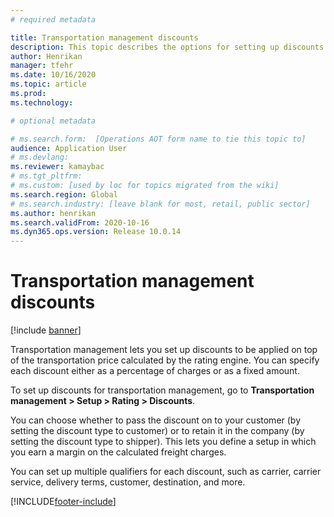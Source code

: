 ```yaml
---
# required metadata

title: Transportation management discounts
description: This topic describes the options for setting up discounts for transportation charges.
author: Henrikan
manager: tfehr
ms.date: 10/16/2020
ms.topic: article
ms.prod: 
ms.technology: 

# optional metadata

# ms.search.form:  [Operations AOT form name to tie this topic to]
audience: Application User
# ms.devlang: 
ms.reviewer: kamaybac
# ms.tgt_pltfrm: 
# ms.custom: [used by loc for topics migrated from the wiki]
ms.search.region: Global
# ms.search.industry: [leave blank for most, retail, public sector]
ms.author: henrikan
ms.search.validFrom: 2020-10-16
ms.dyn365.ops.version: Release 10.0.14
---
```


# Transportation management discounts

[!include [banner](../includes/banner.md)]

Transportation management lets you set up discounts to be applied on top of the transportation price calculated by the rating engine. You can specify each discount either as a percentage of charges or as a fixed amount.

To set up discounts for transportation management, go to **Transportation management \> Setup \> Rating \> Discounts**.

You can choose whether to pass the discount on to your customer (by setting the discount type to customer) or to retain it in the company (by setting the discount type to shipper). This lets you define a setup in which you earn a margin on the calculated freight charges.

You can set up multiple qualifiers for each discount, such as carrier, carrier service, delivery terms, customer, destination, and more.


[!INCLUDE[footer-include](../../includes/footer-banner.md)]